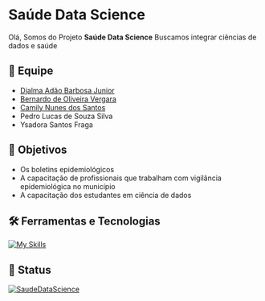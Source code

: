 # Saúde Data Science

Olá,
Somos do Projeto **Saúde Data Science**
Buscamos integrar ciências de dados e saúde

## 🤝 Equipe
- [Djalma Adão Barbosa Junior](https://github.com/djalmabarbosa)
- [Bernardo de Oliveira Vergara](https://github.com/BernardoVergara)
- [Camily Nunes dos Santos](https://github.com/CamilyNunes)
- Pedro Lucas de Souza Silva
- Ysadora Santos Fraga

## 🎯 Objetivos
- Os boletins epidemiológicos 
- A capacitação de profissionais que trabalham com vigilância epidemiológica no município
- A capacitação dos estudantes em ciência de dados

## 🛠️ Ferramentas e Tecnologias
[![My Skills](https://skillicons.dev/icons?i=r,py,vscode&theme=dark)](https://skillicons.dev)

## 🎈 Status
[![SaudeDataScience](https://github-readme-stats.vercel.app/api/top-langs/?username=SaudeDataScience&hide=html&layout=compact&theme=dark)](https://github.com/anuraghazra/github-readme-stats)


<!--
**SaudeDataScience/saudedatascience** is a ✨ _special_ ✨ repository because its `README.md` (this file) appears on your GitHub profile.

Here are some ideas to get you started:

- 🔭 I’m currently working on ...
- 🌱 I’m currently learning ...
- 👯 I’m looking to collaborate on ...
- 🤔 I’m looking for help with ...
- 💬 Ask me about ...
- 📫 How to reach me: ...
- 😄 Pronouns: ...
- ⚡ Fun fact: ...
-->
